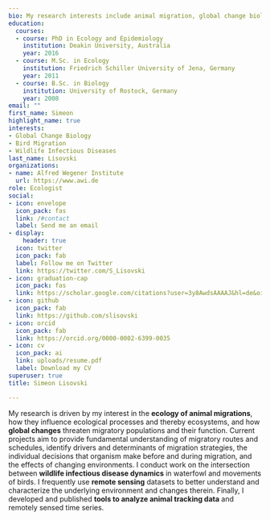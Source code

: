 ```yaml
---
bio: My research interests include animal migration, global change biology, remote sensing and wildife infectious disease dynamics
education:
  courses:
  - course: PhD in Ecology and Epidemiology
    institution: Deakin University, Australia
    year: 2016
  - course: M.Sc. in Ecology
    institution: Friedrich Schiller University of Jena, Germany
    year: 2011
  - course: B.Sc. in Biology
    institution: University of Rostock, Germany
    year: 2008
email: ""
first_name: Simeon
highlight_name: true
interests:
- Global Change Biology
- Bird Migration
- Wildlife Infectious Diseases
last_name: Lisovski
organizations:
- name: Alfred Wegener Institute
  url: https://www.awi.de
role: Ecologist
social:
- icon: envelope
  icon_pack: fas
  link: /#contact
  label: Send me an email
- display:
    header: true
  icon: twitter
  icon_pack: fab
  label: Follow me on Twitter
  link: https://twitter.com/S_Lisovski
- icon: graduation-cap
  icon_pack: fas
  link: https://scholar.google.com/citations?user=3y8AwdsAAAAJ&hl=de&oi=ao
- icon: github
  icon_pack: fab
  link: https://github.com/slisovski
- icon: orcid
  icon_pack: fab
  link: https://orcid.org/0000-0002-6399-0035
- icon: cv
  icon_pack: ai
  link: uploads/resume.pdf
  label: Download my CV
superuser: true
title: Simeon Lisovski

---
```


My research is driven by my interest in the **ecology of animal migrations**, how they influence ecological processes and thereby ecosystems, and how **global changes** threaten migratory populations and their function. Current projects aim to provide fundamental understanding of migratory routes and schedules, identify drivers and determinants of migration strategies, the individual decisions that organism make before and during migration, and the effects of changing environments. I conduct work on the intersection between **wildlife infectious disease dynamics** in waterfowl and movements of birds. I frequently use **remote sensing** datasets to better understand and characterize the underlying environment and changes therein. Finally, I developed and published **tools to analyze animal tracking data** and remotely sensed time series.

